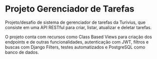 # Projeto Gerenciador de Tarefas
Projeto/desafio de sistema de gerenciador de tarefas da Turivius, que consiste em uma API RESTful para criar, listar, atualizar e deletar tarefas.

O projeto conta com recursos como Class Based Views para criação dos endpoints e de outras funcionalidades, autenticação com JWT, filtros e buscas com Django Filters, testes automatizados e PostgreSQL como banco de dados.
